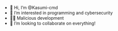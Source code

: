 - 👋 Hi, I’m @Kasumi-cmd
- 👀 I’m interested in programming and cybersecurity
- 🐦‍🔥 Malicious development  
- 💞️ I’m looking to collaborate on everything!

<!---
Kasumi-cmd/Kasumi-cmd is a ✨ special ✨ repository because its `README.md` (this file) appears on your GitHub profile.
You can click the Preview link to take a look at your changes.
--->
